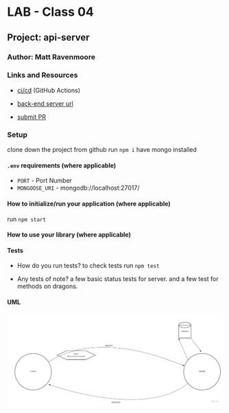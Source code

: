 # LAB - Class 04

## Project: api-server

### Author: Matt Ravenmoore

### Links and Resources

- [ci/cd](https://github.com/ravenmoore-401-JS/api-server/actions) (GitHub Actions)
- [back-end server url](https://rm-api-server.herokuapp.com/)

- [submit PR](https://github.com/ravenmoore-401-JS/api-server/pull/1)

### Setup

clone down the project from github
run `npm i`
have mongo installed

#### `.env` requirements (where applicable)

- `PORT` - Port Number
- `MONGOOSE_URI` - mongodb://localhost:27017/<dbname>

#### How to initialize/run your application (where applicable)

run `npm start`

#### How to use your library (where applicable)

#### Tests

- How do you run tests?
to check tests run `npm test`

- Any tests of note?
a few basic status tests for server.
and a few test for methods on dragons.


#### UML

![UML Diagram](./assets/uml-lab04.jpg)

